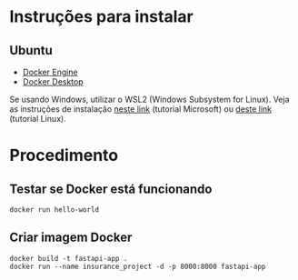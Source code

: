 # Instruções para instalar

## Ubuntu
- [Docker Engine](https://docs.docker.com/engine/install/ubuntu/#set-up-the-repository)
- [Docker Desktop](https://docs.docker.com/desktop/install/ubuntu/)

Se usando Windows, utilizar o WSL2 (Windows Subsystem for Linux). Veja as instruções de instalação [neste link](https://learn.microsoft.com/pt-br/windows/wsl/install) (tutorial Microsoft) ou [deste link](v) (tutorial Linux).


# Procedimento

## Testar se Docker está funcionando
```
docker run hello-world
```

## Criar imagem Docker
```
docker build -t fastapi-app .
docker run --name insurance_project -d -p 8000:8000 fastapi-app
```
